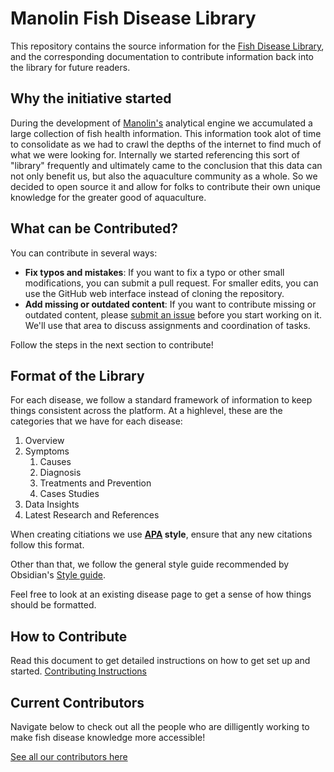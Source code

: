 # Manolin Fish Disease Library

This repository contains the source information for the [Fish Disease Library](https://fishdiseases.manolinaqua.com/), and the corresponding documentation to contribute information back into the library for future readers.

## Why the initiative started

During the development of [Manolin's](https://manolinaqua.com) analytical engine we accumulated a large collection of fish health information. This information took alot of time to consolidate as we had to crawl the depths of the internet to find much of what we were looking for. Internally we started referencing this sort of "library" frequently and ultimately came to the conclusion that this data can not only benefit us, but also the aquaculture community as a whole. So we decided to open source it and allow for folks to contribute their own unique knowledge for the greater good of aquaculture.

## What can be Contributed?

You can contribute in several ways:

- **Fix typos and mistakes**: If you want to fix a typo or other small modifications, you can submit a pull request. For smaller edits, you can use the GitHub web interface instead of cloning the repository.
- **Add missing or outdated content**: If you want to contribute missing or outdated content, please [submit an issue](https://github.com/manolinaqua/fish-disease-library/issues) before you start working on it. We'll use that area to discuss assignments and coordination of tasks.

Follow the steps in the next section to contribute!

## Format of the Library

For each disease, we follow a standard framework of information to keep things consistent across the platform. At a highlevel, these are the categories that we have for each disease:

1. Overview
2. Symptoms
    1. Causes
    2. Diagnosis
    3. Treatments and Prevention
    4. Cases Studies
3. Data Insights
4. Latest Research and References

When creating citiations we use **[APA](https://apastyle.apa.org/instructional-aids/reference-examples.pdf) style**, ensure that any new citations follow this format.

Other than that, we follow the general style guide recommended by Obsidian's [Style guide](https://help.obsidian.md/Contributing+to+Obsidian/Style+guide).

Feel free to look at an existing disease page to get a sense of how things should be formatted.
## How to Contribute
 
Read this document to get detailed instructions on how to get set up and started.
[Contributing Instructions](https://github.com/manolinaqua/fish-disease-library/blob/main/CONTRIBUTING.md)

## Current Contributors

Navigate below to check out all the people who are dilligently working to make fish disease knowledge more accessible!

[See all our contributors here](https://github.com/manolinaqua/fish-disease-library/graphs/contributors)
